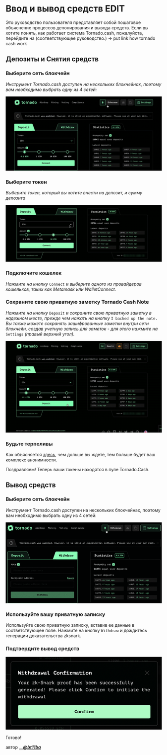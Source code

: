 # Ввод и вывод средств EDIT

Это руководство пользователя представляет собой пошаговое объяснение процессов депонирования и вывода средств. Если вы хотите понять, как работает система Tornado.cash, пожалуйста, перейдите на \(соответствующее руководство.\) -&gt; put link how tornado cash work

## Депозиты и Снятия средств

### Выберите сеть блокчейн

_Инструмент Tornado.cash доступен на нескольких блокчейнах, поэтому вам необходимо выбрать одну из 4 сетей:_

![](.gitbook/assets/azpoj.gif)

### Выберите токен

_Выберите токен, который вы хотите внести на депозит, и сумму депозита_

![](.gitbook/assets/abdce.gif)

### Подключите кошелек

_Нажмите на кнопку_ `Connect` _и выберите одного из провайдеров кошельков, таких как Metamask или WalletConnect._

### Сохраните свою приватную заметку Tornado Cash Note

_Нажмите на кнопку_ `Deposit` _и сохраните свою приватную заметку в надежном месте, прежде чем нажать на кнопку_ `I backed up the note.` _Вы также можете сохранять зашифрованные заметки внутри сети блокчейн, создав учетную запись для заметок - для этого нажмите на_ `Settings` _\(правый верхний угол\)._

![](.gitbook/assets/aaaab.gif)

### Будьте терпеливы

Как объясняется [здесь](https://docs.tornado.cash/v/ru/tips-to-remain-anonymous#ispolzuite-neskolko-adresov), чем дольше вы ждете, тем больше будет ваш комплекс анонимности.

Поздравляем! Теперь ваши токены находятся в пуле Tornado.Cash.

## Вывод средств

### Выберите сеть блокчейн

Инструмент Tornado.cash доступен на нескольких блокчейнах, поэтому вам необходимо выбрать одну из 4 сетей:

![](.gitbook/assets/enregistrement-de-le-cran-2021-08-25-a-16.15.15-1-.gif)

### Используйте вашу приватную записку

Используйте свою приватную записку, вставив ее данные в соответствующее поле. Нажмите на кнопку `Withdraw` и дождитесь генерации доказательства zksnark.

### Подтвердите вывод средств

![](.gitbook/assets/abdaaaa.png)

Готово!

автор __[_**@bt11ba**_](https://torn.community/u/bt11ba/)





